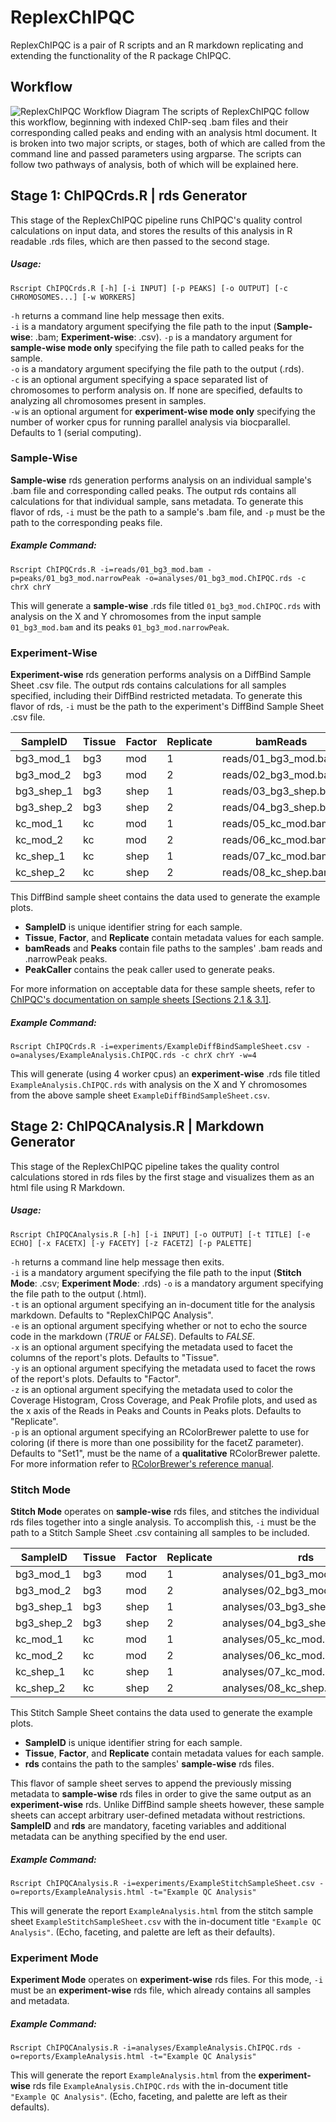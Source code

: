# ReplexChIPQC
ReplexChIPQC is a pair of R scripts and an R markdown replicating and extending the functionality of the R package ChIPQC.
## Workflow
![ReplexChIPQC Workflow Diagram](https://raw.githubusercontent.com/jmvieira97/ReplexChIPQC/master/Examples/ReplexChIPQCFlowchart.png)
The scripts of ReplexChIPQC follow this workflow, beginning with indexed ChIP-seq .bam files and their corresponding called peaks and ending with an analysis html document.  It is broken into two major scripts, or stages, both of which are called from the command line and passed parameters using argparse.  The scripts can follow two pathways of analysis, both of which will be explained here.
## Stage 1: ChIPQCrds.R | rds Generator
This stage of the ReplexChIPQC pipeline runs ChIPQC's quality control calculations on input data, and stores the results of this analysis in R readable .rds files, which are then passed to the second stage.
##### Usage:
```shell
Rscript ChIPQCrds.R [-h] [-i INPUT] [-p PEAKS] [-o OUTPUT] [-c CHROMOSOMES...] [-w WORKERS]
```
`-h` returns a command line help message then exits.  
`-i` is a mandatory argument specifying the file path to the input (**Sample-wise**: .bam; **Experiment-wise**: .csv).
`-p` is a mandatory argument for **sample-wise mode only** specifying the file path to called peaks for the sample.  
`-o` is a mandatory argument specifying the file path to the output (.rds).  
`-c` is an optional argument specifying a space separated list of chromosomes to perform analysis on.  If none are specified, defaults to analyzing all chromosomes present in samples.  
`-w` is an optional argument for **experiment-wise mode only** specifying the number of worker cpus for running parallel analysis via biocparallel.  Defaults to 1 (serial computing).
### Sample-Wise
**Sample-wise** rds generation performs analysis on an individual sample's .bam file and corresponding called peaks.  The output rds contains all calculations for that individual sample, sans metadata.  To generate this flavor of rds, `-i` must be the path to a sample's .bam file, and `-p` must be the path to the corresponding peaks file.
##### Example Command:
```shell
Rscript ChIPQCrds.R -i=reads/01_bg3_mod.bam -p=peaks/01_bg3_mod.narrowPeak -o=analyses/01_bg3_mod.ChIPQC.rds -c chrX chrY
```
This will generate a **sample-wise** .rds file titled  `01_bg3_mod.ChIPQC.rds` with analysis on the X and Y chromosomes from the input sample `01_bg3_mod.bam` and its peaks `01_bg3_mod.narrowPeak`.
### Experiment-Wise
**Experiment-wise** rds generation performs analysis on a DiffBind Sample Sheet .csv file.  The output rds contains calculations for all samples specified, including their DiffBind restricted metadata.  To generate this flavor of rds, `-i` must be the path to the experiment's DiffBind Sample Sheet .csv file.

| SampleID   | Tissue | Factor | Replicate | bamReads              | Peaks                        | PeakCaller | 
|------------|--------|--------|-----------|-----------------------|------------------------------|------------| 
| bg3_mod_1  | bg3    | mod    | 1         | reads/01_bg3_mod.bam  | peaks/01_bg3_mod.narrowPeak  | narrow     | 
| bg3_mod_2  | bg3    | mod    | 2         | reads/02_bg3_mod.bam  | peaks/02_bg3_mod.narrowPeak  | narrow     | 
| bg3_shep_1 | bg3    | shep   | 1         | reads/03_bg3_shep.bam | peaks/03_bg3_shep.narrowPeak | narrow     | 
| bg3_shep_2 | bg3    | shep   | 2         | reads/04_bg3_shep.bam | peaks/04_bg3_shep.narrowPeak | narrow     | 
| kc_mod_1   | kc     | mod    | 1         | reads/05_kc_mod.bam   | peaks/05_kc_mod.narrowPeak   | narrow     | 
| kc_mod_2   | kc     | mod    | 2         | reads/06_kc_mod.bam   | peaks/06_kc_mod.narrowPeak   | narrow     | 
| kc_shep_1  | kc     | shep   | 1         | reads/07_kc_mod.bam   | peaks/07_kc_mod.narrowPeak   | narrow     | 
| kc_shep_2  | kc     | shep   | 2         | reads/08_kc_shep.bam  | peaks/08_kc_shep.narrowPeak  | narrow     | 

This DiffBind sample sheet contains the data used to generate the example plots.
* **SampleID** is unique identifier string for each sample.
* **Tissue**, **Factor**, and **Replicate** contain metadata values for each sample.
* **bamReads** and **Peaks** contain file paths to the samples' .bam reads and .narrowPeak peaks.
* **PeakCaller** contains the peak caller used to generate peaks.

For more information on acceptable data for these sample sheets, refer to [ChIPQC's documentation on sample sheets [Sections 2.1 & 3.1]](https://bioconductor.org/packages/release/bioc/vignettes/ChIPQC/inst/doc/ChIPQC.pdf).
##### Example Command:
```shell
Rscript ChIPQCrds.R -i=experiments/ExampleDiffBindSampleSheet.csv -o=analyses/ExampleAnalysis.ChIPQC.rds -c chrX chrY -w=4
```
This will generate (using 4 worker cpus) an **experiment-wise** .rds file titled `ExampleAnalysis.ChIPQC.rds` with analysis on the X and Y chromosomes from the above sample sheet `ExampleDiffBindSampleSheet.csv`.
## Stage 2: ChIPQCAnalysis.R | Markdown Generator
This stage of the ReplexChIPQC pipeline takes the quality control calculations stored in rds files by the first stage and visualizes them as an html file using R Markdown.
##### Usage:
```shell
Rscript ChIPQCAnalysis.R [-h] [-i INPUT] [-o OUTPUT] [-t TITLE] [-e ECHO] [-x FACETX] [-y FACETY] [-z FACETZ] [-p PALETTE]
```
`-h` returns a command line help message then exits.  
`-i` is a mandatory argument specifying the file path to the input (**Stitch Mode**: .csv; **Experiment Mode**: .rds)
`-o` is a mandatory argument specifying the file path to the output (.html).  
`-t` is an optional argument specifying an in-document title for the analysis markdown.  Defaults to "ReplexChIPQC Analysis".  
`-e` is an optional argument specifying whether or not to echo the source code in the markdown (_TRUE_ or _FALSE_).  Defaults to _FALSE_.  
`-x` is an optional argument specifying the metadata used to facet the columns of the report's plots.  Defaults to "Tissue".  
`-y` is an optional argument specifying the metadata used to facet the rows of the report's plots.  Defaults to "Factor".  
`-z` is an optional argument specifying the metadata used to color the Coverage Histogram, Cross Coverage, and Peak Profile plots, and used as the x axis of the Reads in Peaks and Counts in Peaks plots.  Defaults to "Replicate".  
`-p` is an optional argument specifying an RColorBrewer palette to use for coloring (if there is more than one possibility for the facetZ parameter).  Defaults to "Set1", must be the name of a **qualitative** RColorBrewer palette.  For more information refer to [RColorBrewer's reference manual](https://cran.r-project.org/web/packages/RColorBrewer/RColorBrewer.pdf).
### Stitch Mode
**Stitch Mode** operates on **sample-wise** rds files, and stitches the individual rds files together into a single analysis.  To accomplish this, `-i` must be the path to a Stitch Sample Sheet .csv containing all samples to be included.

| SampleID   | Tissue | Factor | Replicate | rds                             | 
|------------|--------|--------|-----------|---------------------------------| 
| bg3_mod_1  | bg3    | mod    | 1         | analyses/01_bg3_mod.ChIPQC.rds  | 
| bg3_mod_2  | bg3    | mod    | 2         | analyses/02_bg3_mod.ChIPQC.rds  | 
| bg3_shep_1 | bg3    | shep   | 1         | analyses/03_bg3_shep.ChIPQC.rds | 
| bg3_shep_2 | bg3    | shep   | 2         | analyses/04_bg3_shep.ChIPQC.rds | 
| kc_mod_1   | kc     | mod    | 1         | analyses/05_kc_mod.ChIPQC.rds   | 
| kc_mod_2   | kc     | mod    | 2         | analyses/06_kc_mod.ChIPQC.rds   | 
| kc_shep_1  | kc     | shep   | 1         | analyses/07_kc_mod.ChIPQC.rds   | 
| kc_shep_2  | kc     | shep   | 2         | analyses/08_kc_shep.ChIPQC.rds  | 

This Stitch Sample Sheet contains the data used to generate the example plots.
* **SampleID** is unique identifier string for each sample.
* **Tissue**, **Factor**, and **Replicate** contain metadata values for each sample.
* **rds** contains the path to the samples' **sample-wise** rds files.

This flavor of sample sheet serves to append the previously missing metadata to **sample-wise** rds files in order to give the same output as an **experiment-wise** rds.  Unlike DiffBind sample sheets however, these sample sheets can accept arbitrary user-defined metadata without restrictions.  **SampleID** and **rds** are mandatory, faceting variables and additional metadata can be anything specified by the end user.
##### Example Command:
```shell
Rscript ChIPQCAnalysis.R -i=experiments/ExampleStitchSampleSheet.csv -o=reports/ExampleAnalysis.html -t="Example QC Analysis"
```
This will generate the report `ExampleAnalysis.html` from the stitch sample sheet `ExampleStitchSampleSheet.csv` with the in-document title `"Example QC Analysis"`.  (Echo, faceting, and palette are left as their defaults).
### Experiment Mode
**Experiment Mode** operates on **experiment-wise** rds files.  For this mode, `-i` must be an **experiment-wise** rds file, which already contains all samples and metadata.
##### Example Command:
```shell
Rscript ChIPQCAnalysis.R -i=analyses/ExampleAnalysis.ChIPQC.rds -o=reports/ExampleAnalysis.html -t="Example QC Analysis"
```
This will generate the report `ExampleAnalysis.html` from the **experiment-wise** rds file `ExampleAnalysis.ChIPQC.rds` with the in-document title `"Example QC Analysis"`.  (Echo, faceting, and palette are left as their defaults).